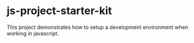 # js-project-starter-kit
This project demonstrates how to setup a development environment when working in javascript. 
